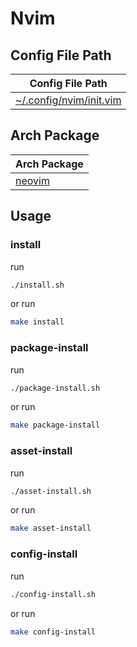 
# Nvim


## Config File Path

| Config File Path |
| --- |
| [~/.config/nvim/init.vim](./asset/overlay/etc/skel/.config/nvim/init.vim) |


## Arch Package

| Arch Package |
| --- |
| [neovim](https://archlinux.org/packages/extra/x86_64/neovim/) |




## Usage


### install

run

``` sh
./install.sh
```

or run

``` sh
make install
```


### package-install

run

``` sh
./package-install.sh
```

or run

``` sh
make package-install
```


### asset-install

run

``` sh
./asset-install.sh
```

or run

``` sh
make asset-install
```


### config-install

run

``` sh
./config-install.sh
```

or run

``` sh
make config-install
```
